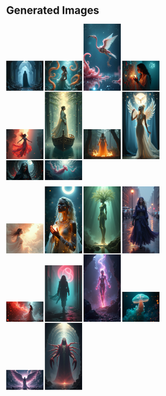 # Generated Images



<img src="2025_06_20_01.png" width="100"/> <img src="2025_06_20_02.png" width="100"/> <img src="2025_06_20_03.png" width="100"/> <img src="2025_06_20_04.png" width="100"/> <img src="2025_06_20_05.png" width="100"/> <img src="2025_06_20_06.png" width="100"/> <img src="2025_06_20_07.png" width="100"/> <img src="2025_06_20_08.png" width="100"/> <img src="2025_06_20_09.png" width="100"/> <img src="2025_06_20_10.png" width="100"/>

<img src="2025_06_20_11.png" width="100"/> <img src="2025_06_20_12.png" width="100"/> <img src="2025_06_20_13.png" width="100"/> <img src="2025_06_20_14.png" width="100"/> <img src="2025_06_20_15.png" width="100"/> <img src="2025_06_20_16.png" width="100"/> <img src="2025_06_20_17.png" width="100"/> <img src="2025_06_20_18.png" width="100"/> <img src="2025_06_20_19.png" width="100"/> <img src="2025_06_20_20.png" width="100"/>